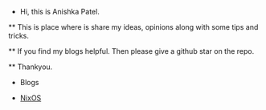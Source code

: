 * Hi, this is Anishka Patel. 

** This is place where is share my ideas, opinions along with some tips and tricks.

** If you find my blogs helpful. Then please give a github star on the repo. 

** Thankyou.

* Blogs

- [NixOS](./nixos-is-not-the-best-distro/blog.md)
